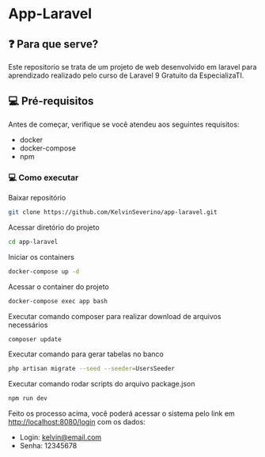 # App-Laravel

## ❓ Para que serve?
Este repositorio se trata de um projeto de web desenvolvido em laravel para aprendizado realizado pelo curso de Laravel 9 Gratuito da EspecializaTI.

## 💻 Pré-requisitos
Antes de começar, verifique se você atendeu aos seguintes requisitos:
* docker
* docker-compose
* npm

### 💻 Como executar

Baixar repositório
```sh
git clone https://github.com/KelvinSeverino/app-laravel.git
```

Acessar diretório do projeto
```sh
cd app-laravel
```

Iniciar os containers
```sh
docker-compose up -d
```
Acessar o container do projeto
```sh
docker-compose exec app bash
```

Executar comando composer para realizar download de arquivos necessários
```sh
composer update
```

Executar comando para gerar tabelas no banco
```sh
php artisan migrate --seed --seeder=UsersSeeder
```

Executar comando rodar scripts do arquivo package.json
```sh
npm run dev
```

Feito os processo acima, você poderá acessar o sistema pelo link em [http://localhost:8080/login](http://localhost:8080/login) com os dados:

* Login: kelvin@email.com
* Senha: 12345678